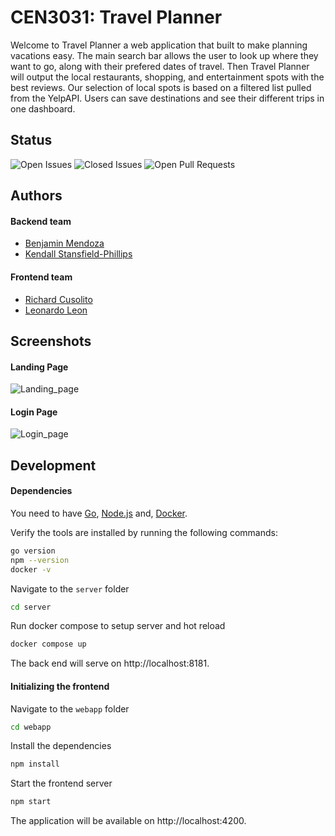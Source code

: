 
# CEN3031: Travel Planner

Welcome to Travel Planner a web application that built to make planning vacations easy. The main search bar allows the user to look up where they want to go, along with their prefered dates of travel. 
Then Travel Planner will output the local restaurants, shopping, and entertainment spots with the best reviews. 
Our selection of local spots is based on a filtered list pulled from the YelpAPI. Users can save destinations and see their different trips in one dashboard. 

## Status
![Open Issues](https://img.shields.io/github/issues/leonleonardo/cen3031) ![Closed Issues](https://img.shields.io/github/issues-closed/leonleonardo/cen3031) ![Open Pull Requests](https://img.shields.io/github/issues-pr/leonleonardo/cen3031)

## Authors

#### Backend team

- [Benjamin Mendoza](https://www.github.com/benmendoza3)
- [Kendall Stansfield-Phillips](https://www.github.com/kendalllsp)

#### Frontend team
- [Richard Cusolito](https://www.github.com/rickcuso88)
- [Leonardo Leon](https://www.github.com/leonleonardo)

## Screenshots

#### Landing Page

![Landing_page](/screenshots/landing_page.png)

#### Login Page

![Login_page](/screenshots/login_page.png)


## Development

#### Dependencies

You need to have [Go](https://golang.org/),
[Node.js](https://nodejs.org/) and,
[Docker](https://www.docker.com/).

Verify the tools are installed by running the following commands:

```zsh
go version
npm --version
docker -v
```

Navigate to the `server` folder 

```zsh
cd server
```

Run docker compose to setup server and hot reload

```zsh
docker compose up
``` 

The back end will serve on http://localhost:8181.


#### Initializing the frontend

Navigate to the `webapp` folder

```sh
cd webapp
```
Install the dependencies  

```sh
npm install
```

Start the frontend server

```sh
npm start
```
The application will be available on http://localhost:4200.


